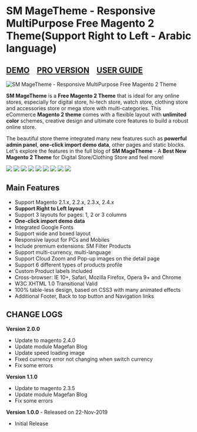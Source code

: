 <h1>SM MageTheme - Responsive MultiPurpose Free Magento 2 Theme(Support Right to Left - Arabic language)</h1>
<h2><a href="http://magento2.flytheme.net/themes/sm_magetheme/" target="_blank">DEMO</a>&nbsp;&nbsp;&nbsp;&nbsp;<a href="https://www.magentech.com/the-best-responsive-magento2-theme-with-specific-mobile-layout/" target="_blank">PRO VERSION</a>&nbsp;&nbsp;&nbsp;&nbsp;<a href="http://documentation.flytheme.net/sm-magetheme/" target="_blank">USER GUIDE</a></h2>
<img src="https://www.magentech.com/media/k2/items/cache/8181cbd90df5a1571a01396c2c96d8d0_L.jpg" alt="SM MageTheme - Responsive MultiPurpose Free Magento 2 Theme">
<p>
<strong>SM MageTheme</strong> is a <strong>Free Magento 2 Theme</strong> that is ideal for any online stores, especially for digital store, hi-tech store, watch store, clothing store and accessories store or mega store with multi-categories. This eCommerce <strong>Magento 2 theme</strong> comes with a flexible layout with <strong>unlimited color</strong> schemes, creative design and ultimate core features to build a robust online store.
</p>

<p>The beautiful store theme integrated many new features such as <strong>powerful admin panel</strong>, <strong>one-click import demo data</strong>, other pages and static blocks. Let's explore the features in the full blog of <strong>SM MageTheme</strong> - A <strong>Best New Magento 2 Theme</strong> for Digital Store/Clothing Store and feel more! </p>


<img src="http://images.smartaddons.com/magentech/magento/sm-magetheme/01_intro.jpg" mce_src="http://images.smartaddons.com/magentech/magento/sm-sunshine/1_introduction.jpg">

<img src="http://images.smartaddons.com/magentech/magento/sm-magetheme/03_Responsvie_Design.jpg" mce_src="http://images.smartaddons.com/magentech/magento/sm-sunshine/1_introduction.jpg">

<img src="http://images.smartaddons.com/magentech/magento/sm-magetheme/05_Unlimited_Colors.jpg" mce_src="http://images.smartaddons.com/magentech/magento/sm-sunshine/1_introduction.jpg">

<img src="http://images.smartaddons.com/magentech/magento/sm-magetheme/06_One_Click.jpg" mce_src="http://images.smartaddons.com/magentech/magento/sm-sunshine/1_introduction.jpg">

<img src="http://images.smartaddons.com/magentech/magento/sm-magetheme/07_Multi_Language_RTL.jpg" mce_src="http://images.smartaddons.com/magentech/magento/sm-sunshine/1_introduction.jpg">

<img src="http://images.smartaddons.com/magentech/magento/sm-magetheme/08_Powerful_Admin_Panel.jpg" mce_src="http://images.smartaddons.com/magentech/magento/sm-sunshine/1_introduction.jpg">

<img src="http://images.smartaddons.com/magentech/magento/sm-magetheme/09_Multiple_Listing_Layouts.jpg" mce_src="http://images.smartaddons.com/magentech/magento/sm-sunshine/1_introduction.jpg">

<img src="http://images.smartaddons.com/magentech/magento/sm-magetheme/12_Filter.jpg" mce_src="http://images.smartaddons.com/magentech/magento/sm-sunshine/1_introduction.jpg">

<img src="http://images.smartaddons.com/magentech/magento/sm-magetheme/14_Newsletter_Popup.jpg" mce_src="http://images.smartaddons.com/magentech/magento/sm-sunshine/1_introduction.jpg">

<h2>Main Features</h2>

<ul>
    <li>Support Magento 2.1.x, 2.2.x, 2.3.x, 2.4.x</li>
    <li><strong>Support Right to Left layout</strong></li>
    <li>Support 3 layouts for pages: 1, 2 or 3 columns</li>
    <li><strong>One-click import demo data</strong></li>
    <li>Integrated Google Fonts</li>
    <li>Support wide and boxed layout </li>
    <li>Responsive layout for PCs and Mobiles</li>
    <li>Include premium extensions: SM Filter Products</li>
    <li>Support multi-currency, multi-language</li>
    <li>Support Cloud Zoom and Pop-up images on the detail page</li>
    <li>Support 6 different types of products profile</li>
    <li>Custom Product labels Included</li>
    <li>Cross-browser: IE 10+, Safari, Mozilla Firefox, Opera 9+ and Chrome</li>
    <li>W3C XHTML 1.0 Transitional Valid</li>
    <li>100% table-less design, based on CSS3 with many animated effects</li>
    <li>Additional Footer, Back to top button and Navigation links</li>
</ul>

<h2>CHANGE LOGS</h2>
<strong>Version 2.0.0</strong>
<ul>
<li>Update to magento 2.4.0</li>
<li>Update module Magefan Blog</li>
<li>Update speed loading image</li>
<li>Fixed currency error not changing when switch currency</li>
<li>Fix some errors</li>
</ul>

<strong>Version 1.1.0</strong>
<ul>
<li>Update to magento 2.3.5</li>
<li>Update module Magefan Blog</li>
<li>Fix some errors</li>
</ul>

<strong>Version 1.0.0</strong> - Released on 22-Nov-2019

+ Initial Release
